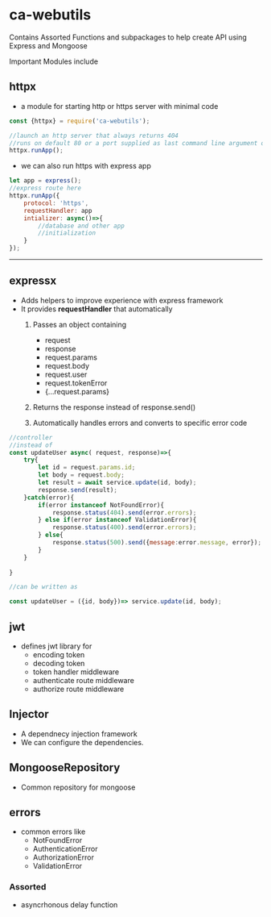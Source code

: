 # ca-webutils


Contains Assorted Functions and subpackages to help create API using Express and Mongoose

Important Modules include

## httpx
* a module for starting http or https server with minimal code

```javascript
const {httpx} = require('ca-webutils');

//launch an http server that always returns 404
//runs on default 80 or a port supplied as last command line argument or in enviornment
httpx.runApp();
```

* we can also run https with express app

```javascript
let app = express();
//express route here
httpx.runApp({
    protocol: 'https',
    requestHandler: app
    intializer: async()=>{
        //database and other app
        //initialization
    }
});
```
---
## expressx

* Adds helpers to improve experience with express framework
* It provides **requestHandler** that automatically
    1. Passes an object containing
        * request
        * response
        * request.params
        * request.body
        * request.user
        * request.tokenError
        * {...request.params}

    2. Returns the response instead of response.send()
    3. Automatically handles errors and converts to specific error code
    
```javascript
//controller
//instead of
const updateUser async( request, response)=>{
    try{
        let id = request.params.id;
        let body = request.body;
        let result = await service.update(id, body);
        response.send(result);
    }catch(error){
        if(error instanceof NotFoundError){
            response.status(404).send(error.errors);
        } else if(error instanceof ValidationError){
            response.status(400).send(error.errors);
        } else{
            response.status(500).send({message:error.message, error});
        }
    }
    
}

//can be written as

const updateUser = ({id, body})=> service.update(id, body);

```

## jwt

* defines jwt library for
    * encoding token
    * decoding token
    * token handler middleware
    * authenticate route middleware
    * authorize route middleware

## Injector

* A dependnecy injection framework
* We can configure the dependencies.

## MongooseRepository

* Common repository for mongoose

## errors
* common errors like
    * NotFoundError
    * AuthenticationError
    * AuthorizationError
    * ValidationError


### Assorted

* asyncrhonous delay function

